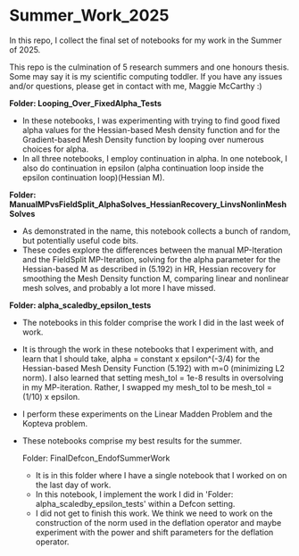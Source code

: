 # Summer_Work_2025
In this repo, I collect the final set of notebooks for my work in the Summer of 2025.

This repo is the culmination of 5 research summers and one honours thesis. Some may say it is my scientific computing toddler. If you have any issues and/or questions, please get in contact with me, Maggie McCarthy :)


**Folder: Looping_Over_FixedAlpha_Tests**
- In these notebooks, I was experimenting with trying to find good fixed alpha values for the Hessian-based Mesh density function and for the Gradient-based Mesh Density function by looping over numerous choices for alpha.
- In all three notebooks, I employ continuation in alpha. In one notebook, I also do continuation in epsilon (alpha continuation loop inside the epsilon continuation loop)(Hessian M).

**Folder:  ManualMPvsFieldSplit_AlphaSolves_HessianRecovery_LinvsNonlinMeshSolves**
- As demonstrated in the name, this notebook collects a bunch of random, but potentially useful code bits.
- These codes explore the differences between the manual MP-Iteration and the FieldSplit MP-Iteration, solving for the alpha parameter for the Hessian-based M as described in (5.192) in HR, Hessian recovery for smoothing the Mesh Density function M, comparing linear and nonlinear mesh solves, and probably a lot more I have missed.

**Folder: alpha_scaledby_epsilon_tests**
- The notebooks in this folder comprise the work I did in the last week of work.
-  It is through the work in these notebooks that I experiment with, and learn that I should take, alpha = constant x epsilon^(-3/4) for the Hessian-based Mesh Density Function (5.192) with m=0 (minimizing L2 norm). I also learned that setting mesh_tol = 1e-8 results in oversolving in my MP-iteration. Rather, I swapped my mesh_tol to be mesh_tol = (1/10) x epsilon.
- I perform these experiments on the Linear Madden Problem and the Kopteva problem.
- These notebooks comprise my best results for the summer.

  Folder: FinalDefcon_EndofSummerWork
  - It is in this folder where I have a single notebook that I worked on on the last day of work.
  - In this notebook, I implement the work I did in 'Folder: alpha_scaledby_epsilon_tests' within a Defcon setting.
  - I did not get to finish this work. We think we need to work on the construction of the norm used in the deflation operator and maybe experiment with the power and shift parameters for the deflation operator.
 


  
